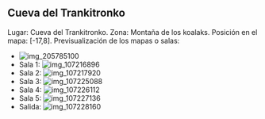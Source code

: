 ## Cueva del Trankitronko
Lugar: Cueva del Trankitronko.
Zona: Montaña de los koalaks.
Posición en el mapa: [-17,8].
Previsualización de los mapas o salas:
- ![img_205785100](https://media.discordapp.net/attachments/1115311447145193482/1115347851443191872/205785100.jpg)
- Sala 1: ![img_107216896](https://media.discordapp.net/attachments/1115311447145193482/1115319436568698980/107216896.jpg)
- Sala 2: ![img_107217920](https://media.discordapp.net/attachments/1115311447145193482/1115319438275788902/107217920.jpg)
- Sala 3: ![img_107225088](https://media.discordapp.net/attachments/1115311447145193482/1115319472656486420/107225088.jpg)
- Sala 4: ![img_107226112](https://media.discordapp.net/attachments/1115311447145193482/1115319474963365958/107226112.jpg)
- Sala 5: ![img_107227136](https://media.discordapp.net/attachments/1115311447145193482/1115319476800462869/107227136.jpg)
- Salida: ![img_107228160](https://media.discordapp.net/attachments/1115311447145193482/1115319478293639179/107228160.jpg)